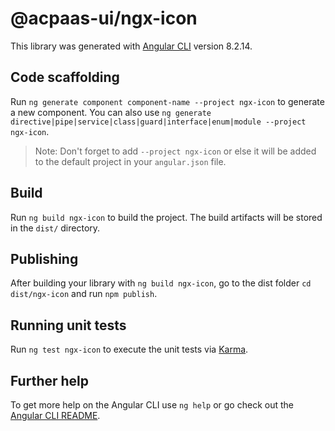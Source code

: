 # @acpaas-ui/ngx-icon

This library was generated with [Angular CLI](https://github.com/angular/angular-cli) version 8.2.14.

## Code scaffolding

Run `ng generate component component-name --project ngx-icon` to generate a new component. You can also use `ng generate directive|pipe|service|class|guard|interface|enum|module --project ngx-icon`.
> Note: Don't forget to add `--project ngx-icon` or else it will be added to the default project in your `angular.json` file.

## Build

Run `ng build ngx-icon` to build the project. The build artifacts will be stored in the `dist/` directory.

## Publishing

After building your library with `ng build ngx-icon`, go to the dist folder `cd dist/ngx-icon` and run `npm publish`.

## Running unit tests

Run `ng test ngx-icon` to execute the unit tests via [Karma](https://karma-runner.github.io).

## Further help

To get more help on the Angular CLI use `ng help` or go check out the [Angular CLI README](https://github.com/angular/angular-cli/blob/master/README.md).
